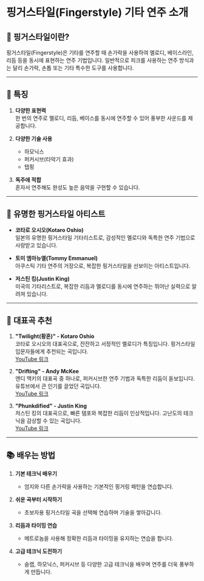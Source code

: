 # 핑거스타일(Fingerstyle) 기타 연주 소개

## 📖 핑거스타일이란?

핑거스타일(Fingerstyle)은 기타를 연주할 때 손가락을 사용하여 멜로디, 베이스라인, 리듬 등을 동시에 표현하는 연주 기법입니다. 일반적으로 피크를 사용하는 연주 방식과는 달리 손가락, 손톱 또는 기타 특수한 도구를 사용합니다.

---

## 🎸 특징

1. **다양한 표현력**  
   한 번의 연주로 멜로디, 리듬, 베이스를 동시에 연주할 수 있어 풍부한 사운드를 제공합니다.

2. **다양한 기술 사용**

   - 하모닉스
   - 퍼커시브(타악기 효과)
   - 탭핑

3. **독주에 적합**  
   혼자서 연주해도 완성도 높은 음악을 구현할 수 있습니다.

---

## 🌟 유명한 핑거스타일 아티스트

- **코타로 오시오(Kotaro Oshio)**  
  일본의 유명한 핑거스타일 기타리스트로, 감성적인 멜로디와 독특한 연주 기법으로 사랑받고 있습니다.

- **토미 엠마뉴엘(Tommy Emmanuel)**  
  아쿠스틱 기타 연주의 거장으로, 복잡한 핑거스타일을 선보이는 아티스트입니다.

- **저스틴 킹(Justin King)**  
  미국의 기타리스트로, 복잡한 리듬과 멜로디를 동시에 연주하는 뛰어난 실력으로 알려져 있습니다.

---

## 🎵 대표곡 추천

1. **"Twilight(황혼)" - Kotaro Oshio**  
   코타로 오시오의 대표곡으로, 잔잔하고 서정적인 멜로디가 특징입니다. 핑거스타일 입문자들에게 추천되는 곡입니다.  
   [YouTube 링크](https://youtu.be/ucF0IbkD4x4?si=pGC6W_JACbAd4nvR)

2. **"Drifting" - Andy McKee**  
   앤디 맥키의 대표곡 중 하나로, 퍼커시브한 연주 기법과 독특한 리듬이 돋보입니다. 유튜브에서 큰 인기를 끌었던 곡입니다.  
   [YouTube 링크](https://www.youtube.com/watch?v=Ddn4MGaS3N4)

3. **"Phunkdified" - Justin King**  
   저스틴 킹의 대표곡으로, 빠른 템포와 복잡한 리듬이 인상적입니다. 고난도의 테크닉을 감상할 수 있는 곡입니다.  
   [YouTube 링크](https://www.youtube.com/watch?v=Xon04MB1rDw)

---

## 📚 배우는 방법

1. **기본 테크닉 배우기**

   - 엄지와 다른 손가락을 사용하는 기본적인 핑거링 패턴을 연습합니다.

2. **쉬운 곡부터 시작하기**

   - 초보자용 핑거스타일 곡을 선택해 연습하며 기술을 쌓아갑니다.

3. **리듬과 타이밍 연습**

   - 메트로놈을 사용해 정확한 리듬과 타이밍을 유지하는 연습을 합니다.

4. **고급 테크닉 도전하기**
   - 슬랩, 하모닉스, 퍼커시브 등 다양한 고급 테크닉을 배우며 연주를 더욱 풍부하게 만듭니다.
